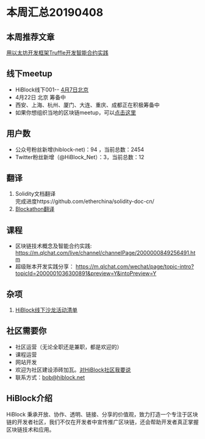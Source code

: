 # 本周汇总20190408  

## 本周推荐文章
[用以太坊开发框架Truffle开发智能合约实践](http://mp.weixin.qq.com/s/QF6NYqlKAKDJnZHsA0UNlw)  

## 线下meetup
- HiBlock线下001-- [4月7日北京](http://t.cn/RmvNvQC)   
- 4月22日 北京 筹备中  
- 西安、上海、杭州、厦门、大连、重庆、成都正在积极筹备中  
- 如果你想组织当地的区块链meetup，可以[点击这里](https://github.com/HiBlock/hiblock/blob/master/hiblock-china.md)  

## 用户数  
- 公众号粉丝新增(hiblock-net)：94 ，当前总数：2454
- Twitter粉丝新增（@HiBlock_Net）：3，当前总数：12

## 翻译  
1. Solidity文档翻译  
	完成进度https://github.com/etherchina/solidity-doc-cn/     
2. [Blockathon翻译](https://github.com/HiBlock/Blockathon-CN)  

## 课程
- 区块链技术概念及智能合约实践: https://m.qlchat.com/live/channel/channelPage/2000000849256491.htm  
- 超级账本开发实践分享： https://m.qlchat.com/wechat/page/topic-intro?topicId=2000001036300891&preview=Y&intoPreview=Y

## 杂项
1. [HiBlock线下沙龙活动清单](https://github.com/HiBlock/hiblock/blob/master/hiblock-china.md) 


## 社区需要你  
- 社区运营（无论全职还是兼职，都是欢迎的）  
- 课程运营  
- 网站开发  
- 欢迎为社区建设添砖加瓦。[对HiBlock社区我要说](https://github.com/HiBlock/hiblock/issues/new)  
- 联系方式：bob@hiblock.net  

## HiBlock介绍
HiBlock 秉承开放、协作、透明、链接、分享的价值观，致力打造一个专注于区块链的开发者社区，我们不仅在开发者中宣传推广区块链，还会帮助开发者真正掌握区块链技术和应用。  
